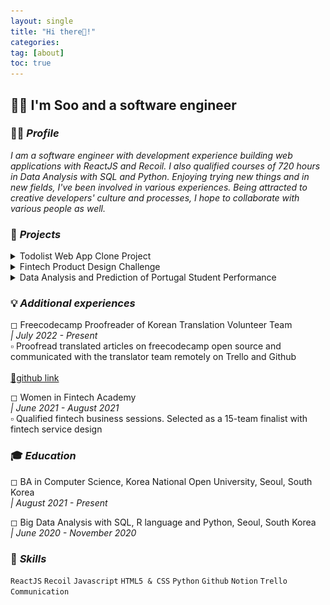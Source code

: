 ```yaml
---
layout: single
title: "Hi there👋!"
categories:
tag: [about]
toc: true
---
```


## 👩‍💻 I'm Soo and a software engineer

### 🙋‍♀️ _Profile_

<i>I am a software engineer with development experience building web applications with ReactJS and Recoil. I also qualified courses of 720 hours in Data Analysis with SQL and Python. Enjoying trying new things and in new fields, I've been involved in various experiences. Being attracted to creative developers' culture and processes, I hope to collaborate with various people as well.</i>

### 🚀 _Projects_

<details>
      <summary>Todolist Web App Clone Project</summary> 
      |<i>  December 2021 - Present</i> <br>
      <br>
      <i>▫ Developed front-end user experience using React JS, Recoil, Material UI, and REST APIs<br>
      ▫ Built app with React and while managing State through Asynchronous Recoil Atom<br>
      ▫ Analyzed the target application's structure to clone<br></i> <br>
      <img src="../images/2022-07-27-first/todoclone.gif"><br>
      <br>
      <a href="https://github.com/kenna-hwa/clonemate-front">🔗github Link</a><br>
      <br>
</details>
<details>
      <summary>Fintech Product Design Challenge</summary>
      <i>|  June 2021 - August 2021</i> <br>
      <br>
      <i>▫ Designed an idea, showing investment information and its correlation between social network service analysis and stock price<br>
      ▫ Conducted interviews and carried out paper research on 100 target users<br>
      ▫ Selected as a 15-team finalist and won $1,000 budget for the service idea<br></i> <br>
      <img src="../images/2022-07-27-first/Untitled (1).png"> <br>
      <br>
</details>
<details>
      <summary>Data Analysis and Prediction of Portugal Student Performance</summary>
      <i>|  October 2021 - November 2021</i> <br>
      <br>
      <i>▫ Analyzed the main variables that affect students' grades to identify better variable combinations<br>
      ▫ Used machine learning with Random Forest Model of scikit-learn in Python<br>
      ▫ Searched related research and papers to analyze given data set<br></i> <br>
      <br>
</details>

### 💡 _Additional experiences_

◻ Freecodecamp Proofreader of Korean Translation Volunteer Team <br>
_| July 2022 - Present_ <br>
▫ Proofread translated articles on freecodecamp open source and communicated with the translator team remotely on Trello and Github<br>
<br>
<a href="https://github.com/boyeonihn/freecodecamp-korean">🔗github link</a><br>

◻ Women in Fintech Academy<br>
_| June 2021 - August 2021_ <br>
▫ Qualified fintech business sessions. Selected as a 15-team finalist with fintech service design<br>

### 🎓 _Education_

◻ BA in Computer Science, Korea National Open University, Seoul, South Korea<br>
_| August 2021 - Present_ <br>

◻ Big Data Analysis with SQL, R language and Python, Seoul, South Korea<br>
_| June 2020 - November 2020_ <br>

### 🔧 _Skills_

`ReactJS` `Recoil` `Javascript` `HTML5 & CSS` `Python` `Github` `Notion` `Trello` `Communication`
<br>
<br>
